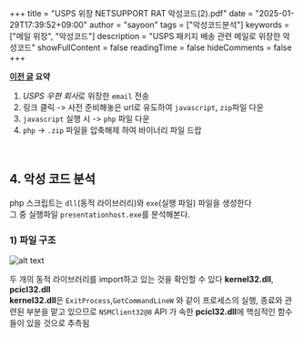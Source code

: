 +++
title = "USPS 위장 NETSUPPORT RAT 악성코드(2).pdf"
date = "2025-01-29T17:39:52+09:00"
author = "sayoon"
tags = ["악성코드분석"]
keywords = ["메일 위장", "악성코드"]
description = "USPS 패키지 배송 관련 메일로 위장한 악성코드"
showFullContent = false
readingTime = false
hideComments = false
+++

**[이전 글](/posts/malware/usps) 요약**

1. *USPS 우편 회사*로 위장한 `email` 전송
2. 링크 클릭 -> 사전 준비해놓은 url로 유도하여 `javascript`, `zip`파일 다운
3. `javascript` 실행 시 -> `php` 파일 다운
4. `php` -> `.zip` 파일을 압축해제 하여 바이너리 파일 드랍

<br/>

## 4. 악성 코드 분석

php 스크립트는 `dll`(동적 라이브러리)와 `exe`(실행 파일) 파일을 생성한다  
그 중 실행파일 `presentationhost.exe`를 분석해본다.

### 1) 파일 구조

![alt text](image-1.webp)

두 개의 동적 라이브러리를 import하고 있는 것을 확인할 수 있다
**kernel32.dll**, **pcicl32.dll**  
**kernel32.dll**은 `ExitProcess`,`GetCommandLineW` 와 같이 프로세스의 실행, 종료와 관련된 부분을 맡고 있으므로
`NSMClient32@8` API 가 속한 **pcicl32.dll**에 핵심적인 함수들이 있을 것으로 추측됨
